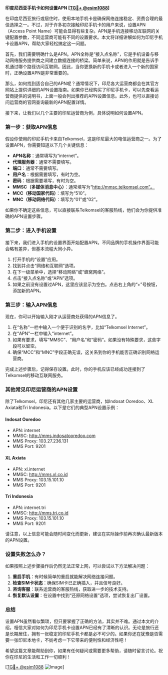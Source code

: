 **印度尼西亚手机卡如何设置APN [[TG💪+ @esim1088](https://t.me/s/esim1088)]**

在印度尼西亚旅行或居住时，使用本地手机卡是确保网络连接稳定、资费合理的最佳选择之一。不过，对于许多初次接触印尼手机卡的用户来说，设置APN（Access Point Name）可能会显得有些复杂。APN是手机连接移动互联网的关键配置参数，不同运营商可能有不同的设置要求。本文将详细讲解如何为印尼手机卡设置APN，帮助大家轻松搞定这一问题。

首先，我们需要明确什么是APN。APN全称是“接入点名称”，它是手机设备与移动网络服务提供商之间建立数据连接的桥梁。简单来说，APN的作用就是告诉手机通过哪个路径访问互联网。因此，当你更换新的手机卡或者进入一个新的国家时，正确设置APN是非常重要的。

那么，如何找到适合自己的APN呢？通常情况下，印尼各大运营商都会在其官方网站上提供详细的APN设置指南。如果你已经购买了印尼手机卡，可以先查看运营商提供的说明书，上面一般会列出推荐的APN设置信息。此外，也可以直接访问运营商的官网查询最新的APN配置详情。

接下来，让我们以几个主要的印尼运营商为例，具体说明如何设置APN。

### 第一步：获取APN信息

假设你使用的印尼手机卡来自Telkomsel，这是印尼最大的电信运营商之一。为了设置APN，你需要知道以下几个关键信息：

- **APN名称**：通常填写为“internet”。
- **代理服务器**：通常不需要填写。
- **端口**：通常不需要填写。
- **用户名**：根据需要填写，有时为空。
- **密码**：根据需要填写，有时为空。
- **MMSC（多媒体消息中心）**：通常填写为“http://mmsc.telkomsel.com”。
- **MCC（移动国家代码）**：填写为“510”。
- **MNC（移动网络代码）**：填写为“01”或“02”。

如果你不确定这些信息，可以直接联系Telkomsel的客服热线，他们会为你提供准确的APN设置步骤。

### 第二步：进入手机设置

接下来，我们进入手机的设置界面开始配置APN。不同品牌的手机操作界面可能会略有差异，但基本流程大同小异。

1. 打开手机的“设置”应用。
2. 找到并点击“网络和互联网”选项。
3. 在下一级菜单中，选择“移动网络”或“蜂窝网络”。
4. 点击“接入点名称”或“APN”选项。
5. 如果之前没有设置过APN，这里应该显示为空白。点击右上角的“+”号按钮，添加新的APN。

### 第三步：输入APN信息

现在，你可以开始输入刚才从运营商处获得的APN信息了。

1. 在“名称”一栏中输入一个便于识别的名字，比如“Telkomsel Internet”。
2. 在“APN”一栏中输入“internet”。
3. 如果有要求，填写“MMSC”、“用户名”和“密码”。如果没有特殊要求，这些字段可以留空。
4. 确保“MCC”和“MNC”字段正确无误，这关系到你的手机能否正确识别网络运营商。

完成上述步骤后，记得保存设置。此时，你的手机应该已经成功连接到了Telkomsel的移动互联网服务。

### 其他常见印尼运营商的APN设置

除了Telkomsel，印尼还有其他几家主要的运营商，如Indosat Ooredoo、XL Axiata和Tri Indonesia。以下是它们的典型APN设置示例：

#### Indosat Ooredoo
- APN: internet
- MMSC: http://mms.indosatooredoo.com
- MMS Proxy: 103.27.236.131
- MMS Port: 9201

#### XL Axiata
- APN: xl.internet
- MMSC: http://mms.xl.co.id
- MMS Proxy: 103.15.101.10
- MMS Port: 9201

#### Tri Indonesia
- APN: internet.tri
- MMSC: http://mms.tri.co.id
- MMS Proxy: 103.15.101.10
- MMS Port: 9201

请注意，以上信息可能会随时间变化而更新，建议在实际操作前再次确认最新版本的APN设置。

### 设置失败怎么办？

如果按照上述步骤操作后仍然无法正常上网，可以尝试以下方法解决问题：

1. **重启手机**：有时候简单的重启就能解决网络连接问题。
2. **检查SIM卡状态**：确保SIM卡已正确插入，并且信号良好。
3. **咨询客服**：联系运营商的客服热线，获取进一步的技术支持。
4. **恢复默认设置**：在设置中找到“还原网络设置”选项，尝试恢复出厂设置。

### 总结

设置APN虽然看似繁琐，但只要掌握了正确的方法，其实并不难。通过本文的介绍，相信大家对如何为印尼手机卡设置APN已经有了清晰的认识。无论是旅行还是长期居住，拥有一张稳定的印尼手机卡都是必不可少的。如果你还在犹豫是否需要一张印尼本地卡，不妨考虑一下它带来的便利性和经济性吧！

希望这篇文章能帮助到你，如果有任何疑问或需要更多帮助，请随时留言讨论。祝你在印尼的生活和工作一切顺利！

[[TG💪+ @esim1088](https://t.me/s/esim1088) ![Image](https://i.postimg.cc/4NQfJmqS/Snipaste-2025-05-13-00-14-12.png)]